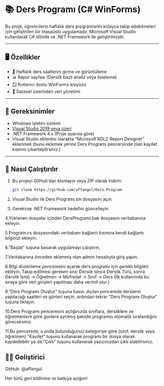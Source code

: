 # 📚 Ders Programı (C# WinForms)

Bu proje, öğrencilerin haftalık ders programlarını kolayca takip edebilmeleri için geliştirilen bir masaüstü uygulamadır. Microsoft Visual Studio kullanılarak C# dilinde ve .NET Framework ile geliştirilmiştir.

---

## 🖥️ Özellikler

- 📅 Haftalık ders saatlerini girme ve görüntüleme
- 📊 Rapor sayfası (Derslik bazlı analiz veya listeleme)
- 🪟 Kullanıcı dostu WinForms arayüzü
- 💾 Dataset üzerinden veri yönetimi

---

## 🔧 Gereksinimler

- Windows işletim sistemi
- [Visual Studio 2019 veya üzeri](https://visualstudio.microsoft.com/)
- .NET Framework 4.x (Proje ayarına göre)
- Visual Studio eklentisi olarakta "Microsoft RDLC Report Designer" eklenmeli (bunu eklemek yerine Ders Programı pencersinde olan kaydet kısmını çıkartabilirsiniz.)

---

## 🚀 Nasıl Çalıştırılır

1. Bu projeyi GitHub'dan klonlayın veya ZIP olarak indirin:
   ```bash
   git clone https://github.com/affangul/Ders-Program-
2. Visual Studio ile Ders Programı.sln dosyasını açın.

3. Gerekirse .NET Framework hedefini güncelleyin.

4.Yüklenen dosyalar içinden DersProgrami.bak dosyasını veritabanına ekleyin.

5.Program.cs dosyasındaki veritabanı bağlantı kısmına kendi bağlantı bilginizi ekleyin.

6."Başlat" tuşuna basarak uygulamayı çalıştırın.

7.Veritabanına önceden eklenmiş olan admin hesabıyla giriş yapın.

8.Bilgi düzenleme penceresini açarak ders programı için gerekli bilgileri ekleyin. Takip edilmesi gereken sıra:
Derslik (önce Derslik Türü, sonra Derslik İsmi) → Öğretmen → Müfredat → Sınıf → Ders
(İlk kullanımda bu sıraya göre veri girişleri yapılması daha verimli olur.)

9."Ders Programı Oluştur" tuşuna basın. Açılan pencerede derslerin yapılacağı saatleri ve günleri seçin, ardından tekrar "Ders Programı Oluştur" tuşuna tıklayın.

10.Ders Programı penceresini açtığınızda sınıflara, dersliklere ve öğretmenlere göre günlere ayrılmış şekilde programın otomatik sıralandığını göreceksiniz.

11.Bu pencerede, o anda bulunduğunuz kategoriye göre (sınıf, derslik veya öğretmen) "Kaydet" tuşunu kullanarak programı bir dosya olarak kaydedebilir ya da "Çıktı" tuşunu kullanarak yazıcınızdan çıktı alabilirsiniz.



## 👨‍💻 Geliştirici
GitHub: @affangul

Her türlü geri bildirime ve katkıya açığım!
